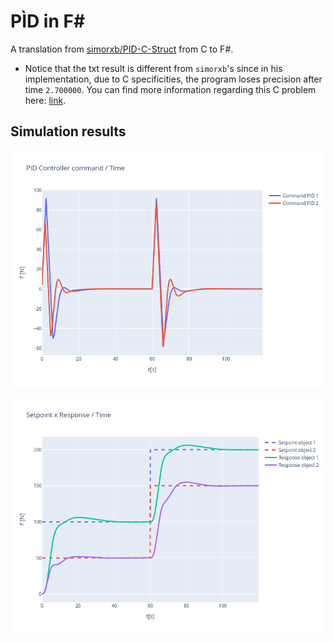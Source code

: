 # PÌD in F#

A translation from [simorxb/PID-C-Struct](https://github.com/simorxb/PID-C-Struct) from C to F#.

* Notice that the txt result is different from `simorxb`'s since in his implementation, due to C specificities, the program loses precision after time `2.700000`. You can find more information regarding this C problem here: [link](https://github.com/MicrosoftDocs/cpp-docs/blob/main/docs/build/why-floating-point-numbers-may-lose-precision.md).

## Simulation results

!["PID controller command per time"](./assets/pid-command-per-time.png)

!["Setpoint and response comparison per time"](./assets/setpoint-and-response-per-time.png)